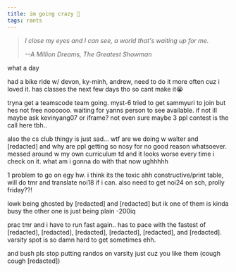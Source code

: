 ```yaml
---
title: im going crazy 🤪
tags: rants
---
```

> *I close my eyes and I can see, a world that's waiting up for me.*
>
> *--<cite>A Million Dreams, The Greatest Showman</cite>*

what a day

had a bike ride w/ devon, ky-minh, andrew, need to do it more often cuz i loved it. has classes the next few days tho so cant make it😭

tryna get a teamscode team going. myst-6 tried to get sammyuri to join but hes not free noooooo. waiting for yanns person to see available. if not ill maybe ask kevinyang07 or iframe? not even sure maybe 3 ppl contest is the call here tbh..

also the cs club thingy is just sad... wtf are we doing w walter and [redacted] and why are ppl getting so nosy for no good reason whatsoever. messed around w my own curriculum td and it looks worse every time i check on it. what am i gonna do with that now ughhhhh

1 problem to go on egy hw. i think its the toxic ahh constructive/print table, will do tmr and translate noi18 if i can. also need to get noi24 on sch, prolly friday??!

lowk being ghosted by [redacted] and [redacted] but ik one of them is kinda busy the other one is just being plain -200iq

prac tmr and i have to run fast again.. has to pace with the fastest of [redacted], [redacted], [redacted], [redacted], [redacted], and [redacted]. varsity spot is so damn hard to get sometimes ehh.

and bush pls stop putting randos on varsity just cuz you like them (cough cough [redacted])
